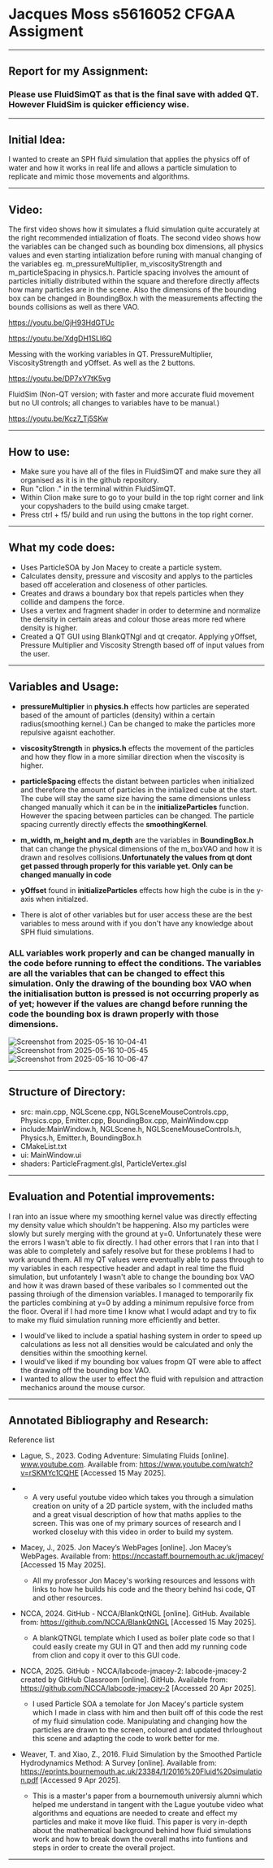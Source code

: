 # Jacques Moss s5616052 CFGAA Assigment
------------------------------------------------------------------------------------------------------------------------------------------------------
## Report for my Assignment:

### Please use FluidSimQT as that is the final save with added QT. However FluidSim is quicker efficiency wise.
------------------------------------------------------------------------------------------------------------------------------------------------------
## Initial Idea:

I wanted to create an SPH fluid simulation that applies the physics off of water and how it works in real life and allows a particle simulation to replicate and mimic those movements and algorithms.

------------------------------------------------------------------------------------------------------------------------------------------------------
##  Video:

The first video shows how it simulates a fluid simulation quite accurately at the right recommended intialization of floats. The second video shows how the variables can be changed such as bounding box dimensions, all physics values and even starting intialization before runing with manual changing of the variables eg. m_pressureMultiplier, m_viscosityStrength and m_particleSpacing in physics.h. Particle spacing involves the amount of particles initially distributed within the square and therefore directly affects how many particles are in the scene. Also the dimensions of the bounding box can be changed in BoundingBox.h with the measurements affecting the bounds collisions as well as there VAO.

https://youtu.be/GjH93HdGTUc

https://youtu.be/XdgDH1SLI6Q 

Messing with the working variables in QT. PressureMultiplier, ViscosityStrength and yOffset. As well as the 2 buttons.

https://youtu.be/DP7xY7tK5vg 

FluidSim (Non-QT version; with faster and more accurate fluid movement but no UI controls; all changes to variables have to be manual.)

https://youtu.be/Kcz7_Tj5SKw 


------------------------------------------------------------------------------------------------------------------------------------------------------
## How to use:

- Make sure you have all of the files in FluidSimQT and make sure they all organised as it is in the github repository.
- Run "clion ." in the terminal within FluidSimQT.
- Within Clion make sure to go to your build in the top right corner and link your copyshaders to the build using cmake target.
- Press ctrl + f5/ build and run using the buttons in the top right corner.
------------------------------------------------------------------------------------------------------------------------------------------------------
## What my code does:

- Uses ParticleSOA by Jon Macey to create a particle system.
- Calculates density, pressure and viscosity and applys to the particles based off acceleration and closeness of other particles.
- Creates and draws a boundary box that repels particles when they collide and dampens the force.
- Uses a vertex and fragment shader in order to determine and normalize the density in certain areas and colour those areas more red where density is higher.
- Created a QT GUI using BlankQTNgl and qt creqator. Applying yOffset, Pressure Multiplier and Viscosity Strength based off of input values from the user.
------------------------------------------------------------------------------------------------------------------------------------------------------
## Variables and Usage:
- **pressureMultiplier** in **physics.h** effects how particles are seperated based of the amount of particles (density) within a certain radius(smoothing kernel.) Can be changed to make the particles more repulsive agaisnt eachother.
- **viscosityStrength** in **physics.h** effects the movement of the particles and how they flow in a more similiar direction when the viscosity is higher.
- **particleSpacing** effects the distant between particles when initialized and therefore the amount of particles in the intialized cube at the start. The cube will stay the same size having the same dimensions unless changed manually which it can be in the **initializeParticles** function. However the spacing between particles can be changed. The particle spacing currently directly effects the **smoothingKernel**. 
- **m_width, m_height and m_depth** are the variables in **BoundingBox.h** that can change the physical dimensions of the m_boxVAO and how it is drawn and resolves collisions.**Unfortunately the values from qt dont get passed through properly for this variable yet. Only can be changed manually in code**
- **yOffset** found in **initializeParticles** effects how high the cube is in the y-axis when initialzed.

- There is alot of other variables but for user access these are the best variables to mess around with if you don't have any knowledge about SPH fluid simulations.

### ALL variables work properly and can be changed manually in the code before running to effect the conditions. The variables are all the variables that can be changed to effect this simulation. Only the drawing of the bounding box VAO when the initialisation button is pressed is not occurring properly as of yet; however if the values are changd before running the code the bounding box is drawn properly with those dimensions.


![Screenshot from 2025-05-16 10-04-41](https://github.com/user-attachments/assets/2de94072-1abc-4a23-8a89-a69aec072acd)
![Screenshot from 2025-05-16 10-05-45](https://github.com/user-attachments/assets/11c19ebb-6d49-48bb-9ee9-d5ca7eccbb3f)
![Screenshot from 2025-05-16 10-06-47](https://github.com/user-attachments/assets/37bb2fc2-045c-4a57-a989-8d4a59063a08)

-------------------------------------------------------------
## Structure of Directory:

- src: main.cpp, NGLScene.cpp, NGLSceneMouseControls.cpp, Physics.cpp, Emitter.cpp, BoundingBox.cpp, MainWindow.cpp
- include:MainWindow.h, NGLScene.h, NGLSceneMouseControls.h, Physics.h, Emitter.h, BoundingBox.h
- CMakeList.txt
- ui: MainWindow.ui
- shaders: ParticleFragment.glsl, ParticleVertex.glsl
------------------------------------------------------------------------------------------------------------------------------------------------------
## Evaluation and Potential improvements:
I ran into an issue where my smoothing kernel value was directly effecting my density value which shouldn't be happening. Also my particles were slowly but surely merging with the ground at y=0. Unfortunately these were the errors I wasn't able to fix directly. I had other errors that I ran into that I was able to completely and safely resolve but for these problems I had to work around them. All my QT values were eventually able to pass through to my variables in each respective header and adapt in real time the fluid simulation, but unfotantely I wasn't able to change the bounding box VAO and how it was drawn based of these varibales so I commented out the passing throiugh of the dimension variables. I managed to temporarily fix the particles combining at y=0 by adding a minimum repulsive force from the floor. Overal if I had more time I know what I would adapt and try to fix to make my fluid simulation running more efficiently and better.


- I would've liked to include a spatial hashing system in order to speed up calculations as less not all densities would be calculated and only the densities within the smoothing kernel.
- I would've liked if my bounding box values fropm QT were able to affect the drawing off the bounding box VAO.
- I wanted to allow the user to effect the fluid with repulsion and attraction mechanics around the mouse cursor.

------------------------------------------------------------------------------------------------------------------------------------------------------
## Annotated Bibliography and Research:

Reference list
- Lague, S., 2023. Coding Adventure: Simulating Fluids [online]. www.youtube.com. Available from: https://www.youtube.com/watch?v=rSKMYc1CQHE [Accessed 15 May 2025].
- - A very useful youtube video which takes you through a simulation creation on unity of a 2D particle system, with the included maths and a great visual description of how that maths applies to the screen. This was one of my primary sources of research and I worked closeluy with this video in order to build my system.

- Macey, J., 2025. Jon Macey’s WebPages [online]. Jon Macey’s WebPages. Available from: https://nccastaff.bournemouth.ac.uk/jmacey/ [Accessed 15 May 2025].
  - All my professor Jon Macey's working resources and lessons with links to how he builds his code and the theory behind hsi code, QT and other resources.
  
- NCCA, 2024. GitHub - NCCA/BlankQtNGL [online]. GitHub. Available from: https://github.com/NCCA/BlankQtNGL [Accessed 15 May 2025].
  - A blankQTNGL template which I used as boiler plate code so that I could easily create my GUI in QT and then add my running code from clion and copy it over to this GUI code.

- NCCA, 2025. GitHub - NCCA/labcode-jmacey-2: labcode-jmacey-2 created by GitHub Classroom [online]. GitHub. Available from: https://github.com/NCCA/labcode-jmacey-2 [Accessed 20 Apr 2025].
  - I used Particle SOA a temolate for Jon Macey's particle system which I made in class with him and then built off of this code the rest of my fluid simulation code. Manipulating and changing how the particles are drawn to the screen, coloured and updated thrloughout this scene and adapting the code to work better for me.

- Weaver, T. and Xiao, Z., 2016. Fluid Simulation by the Smoothed Particle Hydrodynamics Method: A Survey [online]. Available from: https://eprints.bournemouth.ac.uk/23384/1/2016%20Fluid%20simulation.pdf [Accessed 9 Apr 2025].
  - This is a master's paper from a bournemouth universiy alumni which helped me understand in tangent with the Lague youtube video what algorithms and equations are needed to create and effect my particles and make it move like fluid. This paper is very in-depth about the mathematical background behind how fluid simulations work and how to break down the overall maths into funtions and steps in order to create the overall project.

------------------------------------------------------------------------------------------------------------------------------------------------------




